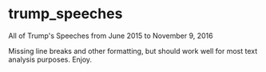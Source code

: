 # trump_speeches
All of Trump's Speeches from June 2015 to November 9, 2016

Missing line breaks and other formatting, but should work well for most text analysis purposes. Enjoy. 

